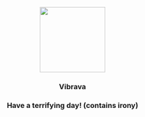 <p align="center">
    <img src="https://raw.githubusercontent.com/PokeAPI/sprites/master/sprites/pokemon/329.png" width="150" height="150">
</p>
<h3 align="center"> <b>Vibrava</b></h3>
<h3 align="center">Have a terrifying day! (contains irony)</h3>
